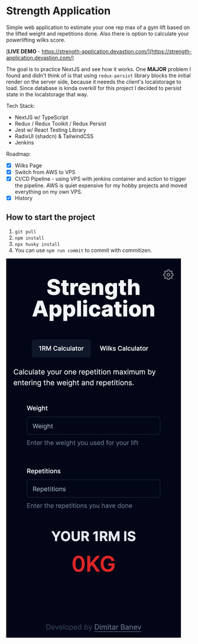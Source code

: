 # Strength Application

Simple web application to estimate your one rep max of a gym lift based on the lifted weight and repetitions done. Also there is option to calculate your powerlifting wilks score.

[**LIVE DEMO** - https://strength-application.devastion.com/](https://strength-application.devastion.com/)

The goal is to practice NextJS and see how it works. One **MAJOR** problem I found and didn't think of is that using `redux-persist` library blocks the initial render on the server side, because it neeeds the client's localstorage to load. Since database is kinda overkill for this project I decided to persist state in the localstorage that way.

Tech Stack:

- NextJS w/ TypeScript
- Redux / Redux Toolkit / Redux Persist
- Jest w/ React Testing Library
- RadixUI (shadcn) & TailwindCSS
- Jenkins

Roadmap:

- [x] Wilks Page
- [x] Switch from AWS to VPS
- [x] CI/CD Pipeline - using VPS with jenkins container and action to trigger the pipeline. AWS is quiet expensive for my hobby projects and moved everything on my own VPS.
- [x] History

## How to start the project

1. `git pull`
2. `npm install`
3. `npx husky install`
4. You can use `npm run commit` to commit with commitizen.

![Iphone 12 Pro Screenshot](screenshots/iphone_12_pro.png)
